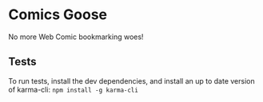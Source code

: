 # Comics Goose

No more Web Comic bookmarking woes!

## Tests

To run tests, install the dev dependencies, and install an up to date version of karma-cli:
`npm install -g karma-cli`
